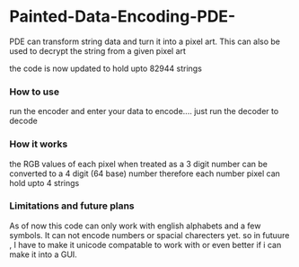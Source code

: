 # Painted-Data-Encoding-PDE-
<p>PDE can transform string data and turn it into a pixel art. This can also be used to decrypt the string from a given pixel art</p>
<p>the code is now updated to hold upto 82944 strings</p>

<h3>How to use</h3>

<p>run the encoder and enter your data to encode.... just run the decoder to decode</p>

<h3>How it works</h3>

<p>the RGB values of each pixel when treated as a 3 digit number can be converted to a 4 digit (64 base) number therefore each number pixel can hold upto 4 strings</p>


<h3>Limitations and future plans</h3>

<p>
As of now this code can only work with english alphabets and a few symbols. It can not encode numbers or spacial charecters yet. so in futuure , I have to make it unicode compatable to work with or even better if i can make it into a GUI.
</p>
